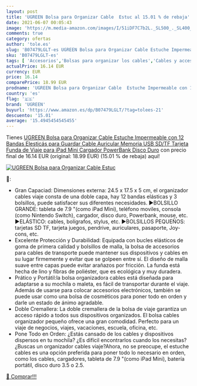 ```yaml
---
layout: post
title: 'UGREEN Bolsa para Organizar Cable  Estuc al 15.01 % de rebaja'
date: 2021-06-07 00:05:43
image: 'https://m.media-amazon.com/images/I/51iDF7C7b2L._SL500_._SL400_.jpg'
comments: true
category: ofertas
author: 'tole.es'
slug: 'B07479LGLT-es UGREEN Bolsa para Organizar Cable Estuche Impermeable con...'
sku: 'B07479LGLT-es'
tags: [ 'Accesorios','Bolsas para organizar los cables','Cables y accesorios','Informática','disco','duro','ugreen', ]
actualPrice: 16.14 EUR
currency: EUR
price: 16.14
comparePrice: 18.99 EUR
prodname: 'UGREEN Bolsa para Organizar Cable  Estuche Impermeable con 12 Bandas Elesticás para Guardar Cable  Auricular  Memoria USB  SD/TF Tarjeta  Funda de Viaje para iPad Mini  Cargador  PowerBank  Disco Duro'
country: 'es'
flag: '🇪🇸'
brand: 'UGREEN'
buyurl: 'https://www.amazon.es/dp/B07479LGLT/?tag=tolees-21'
descuento: '15.01'
average: '15.4945454545455'
---
```


Tienes [UGREEN Bolsa para Organizar Cable  Estuche Impermeable con 12 Bandas Elesticás para Guardar Cable  Auricular  Memoria USB  SD/TF Tarjeta  Funda de Viaje para iPad Mini  Cargador  PowerBank  Disco Duro](https://www.amazon.es/dp/B07479LGLT/?tag=tolees-21) con precio final de  16.14 EUR (original: 18.99 EUR) (15.01 %  de rebaja) aqui!

[![UGREEN Bolsa para Organizar Cable  Estuc](https://m.media-amazon.com/images/I/51iDF7C7b2L._SL500_._SL400_.jpg)](https://www.amazon.es/dp/B07479LGLT/?tag=tolees-21)

🔎:

- Gran Capaciad: Dimensiones externa: 24.5 x 17.5 x 5 cm, el organizador cables viaje consta de una doble capa, hay 12 bandas elásticas y 3 bolsillos, puede satisfacer sus diferentes necesidades. ▶BOLSILLO GRANDE: tableta de 7.9 "(como iPad Mini), teléfono moviles, consola (como Nintendo Switch), cargador, disco duro, Powerbank, mouse, etc. ▶ELÁSTICO: cables, bolígrafos, stylus, etc. ▶BOLSILLOS PEQUEÑOS: tarjetas SD TF, tarjeta juegos, pendrive, auriculares, pasaporte, Joy-cons, etc.
- Excelente Protección y Durabilidad: Equipada con bucles elásticos de goma de primera calidad y bolsillos de malla, la bolsa de accesorios para cables de transporte puede mantener sus dispositivos y cables en su lugar firmemente y evitar que se golpeen entre sí. El diseño de malla suave entre capas puede evitar arañazos por fricción. La funda está hecha de lino y fibras de poliéster, que es ecológica y muy duradera.
- Prático y Portátil:la bolsa organizadora cables está diseñada para adaptarse a su mochila o maleta, es fácil de transportar durante el viaje. Además de usarse para colocar accesorios electrónicos, también se puede usar como una bolsa de cosméticos para poner todo en orden y darle un estado de ánimo agradable.
- Doble Cremallera: La doble cremallera de la bolsa de viaje garantiza un acceso rápido a todos sus dispositivos organizados. El bolsa cables organizador pequeño ofrece una gran comodidad. Perfecto para un viaje de negocios, viajes, vacaciones, escuela, oficina, etc.
- Pone Todo en Orden: ¿Estás cansado de los cables y dispositivos dispersos en tu mochila? ¿Es difícil encontrarlos cuando los necesitas? ¿Buscas un organizador cables viaje?Ahora, no se preocupe, el estuche cables es una opción preferida para poner todo lo necesario en orden, como los cables, cargadores, tableta de 7.9 "(como iPad Mini), batería portátil, disco duro 3.5 o 2.5.

[🛒 Comprar!!!](https://www.amazon.es/dp/B07479LGLT/?tag=tolees-21)
